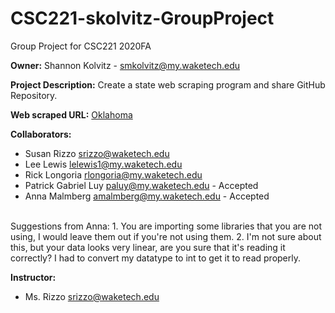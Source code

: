 # CSC221-skolvitz-GroupProject

Group Project for CSC221 2020FA

**Owner:** Shannon Kolvitz - smkolvitz@my.waketech.edu

**Project Description:** Create a state web scraping program and share GitHub Repository.

**Web scraped URL:** [Oklahoma](https://en.wikipedia.org/wiki/Oklahoma)

**Collaborators:**

- Susan Rizzo           srizzo@waketech.edu
- Lee Lewis             lelewis1@my.waketech.edu
- Rick Longoria         rlongoria@my.waketech.edu
- Patrick Gabriel Luy   paluy@my.waketech.edu - Accepted
- Anna Malmberg         amalmberg@my.waketech.edu  - Accepted
<br/>
Suggestions from Anna:  
1. You are importing some libraries that you are not using, I would leave them out if you're not using them.  
2. I'm not sure about this, but your data looks very linear, are you sure that it's reading it correctly? I had to convert my datatype to int to get it to read properly.  
<br/>

**Instructor:**
- Ms. Rizzo             srizzo@waketech.edu
